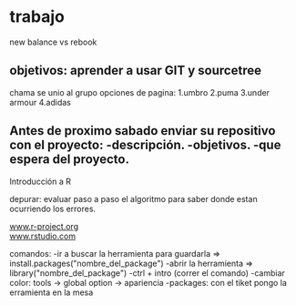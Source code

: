 # trabajo

new balance vs rebook

objetivos: aprender a usar GIT y sourcetree
----------------------------------------------------------------
chama se unio al grupo
opciones de pagina: 1.umbro 2.puma 3.under armour 4.adidas

Antes de proximo sabado enviar su repositivo con el proyecto:
-descripción.
-objetivos.
-que espera del proyecto.
--------------------------------------------------------------

Introducción a R 

depurar: evaluar paso a paso el algoritmo para saber donde estan ocurriendo los errores. 

www.r-project.org   
www.rstudio.com   

comandos:
-ir a buscar la herramienta para guardarla => install.packages("nombre_del_package")
-abrir la herramienta                      => library("nombre_del_package")
-ctrl + intro (correr el comando)
-cambiar color: tools -> global option -> apariencia
-packages: con el tiket pongo la erramienta en la mesa
